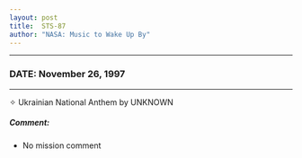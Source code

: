 ```yaml
---
layout: post
title:  STS-87
author: "NASA: Music to Wake Up By"
---
```


----
### DATE: November 26, 1997
----
✧ Ukrainian National Anthem by UNKNOWN

##### Comment:
* No mission comment
